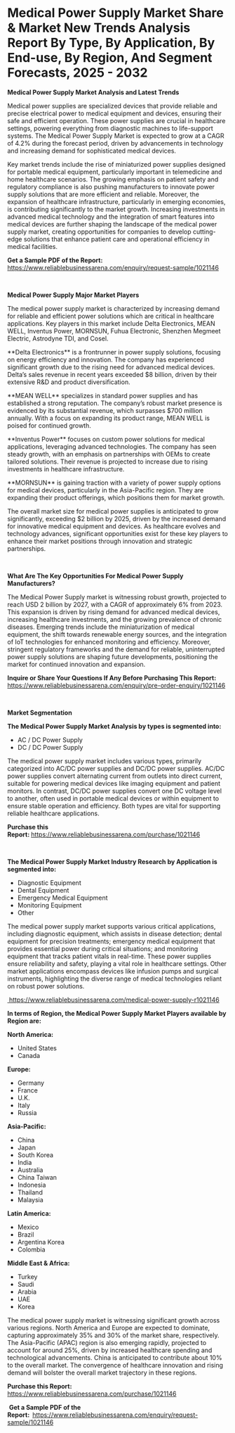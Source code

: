 <p><h1>Medical Power Supply Market Share & Market New Trends Analysis Report By Type, By Application, By End-use, By Region, And Segment Forecasts, 2025 - 2032</h1></p><p><strong>Medical Power Supply Market Analysis and Latest Trends</strong></p>
<p><p>Medical power supplies are specialized devices that provide reliable and precise electrical power to medical equipment and devices, ensuring their safe and efficient operation. These power supplies are crucial in healthcare settings, powering everything from diagnostic machines to life-support systems. The Medical Power Supply Market is expected to grow at a CAGR of 4.2% during the forecast period, driven by advancements in technology and increasing demand for sophisticated medical devices.</p><p>Key market trends include the rise of miniaturized power supplies designed for portable medical equipment, particularly important in telemedicine and home healthcare scenarios. The growing emphasis on patient safety and regulatory compliance is also pushing manufacturers to innovate power supply solutions that are more efficient and reliable. Moreover, the expansion of healthcare infrastructure, particularly in emerging economies, is contributing significantly to the market growth. Increasing investments in advanced medical technology and the integration of smart features into medical devices are further shaping the landscape of the medical power supply market, creating opportunities for companies to develop cutting-edge solutions that enhance patient care and operational efficiency in medical facilities.</p></p>
<p><strong>Get a Sample PDF of the Report:&nbsp;</strong> <a href="https://www.reliablebusinessarena.com/enquiry/request-sample/1021146?utm_campaign=3571&utm_medium=2&utm_source=Github&utm_content=ia&utm_term=16042025&utm_id=medical-power-supply">https://www.reliablebusinessarena.com/enquiry/request-sample/1021146</a></p>
<p>&nbsp;</p>
<p><strong>Medical Power Supply Major Market Players</strong></p>
<p><p>The medical power supply market is characterized by increasing demand for reliable and efficient power solutions which are critical in healthcare applications. Key players in this market include Delta Electronics, MEAN WELL, Inventus Power, MORNSUN, Fuhua Electronic, Shenzhen Megmeet Electric, Astrodyne TDI, and Cosel.</p><p>**Delta Electronics** is a frontrunner in power supply solutions, focusing on energy efficiency and innovation. The company has experienced significant growth due to the rising need for advanced medical devices. Delta’s sales revenue in recent years exceeded $8 billion, driven by their extensive R&D and product diversification.</p><p>**MEAN WELL** specializes in standard power supplies and has established a strong reputation. The company’s robust market presence is evidenced by its substantial revenue, which surpasses $700 million annually. With a focus on expanding its product range, MEAN WELL is poised for continued growth.</p><p>**Inventus Power** focuses on custom power solutions for medical applications, leveraging advanced technologies. The company has seen steady growth, with an emphasis on partnerships with OEMs to create tailored solutions. Their revenue is projected to increase due to rising investments in healthcare infrastructure.</p><p>**MORNSUN** is gaining traction with a variety of power supply options for medical devices, particularly in the Asia-Pacific region. They are expanding their product offerings, which positions them for market growth.</p><p>The overall market size for medical power supplies is anticipated to grow significantly, exceeding $2 billion by 2025, driven by the increased demand for innovative medical equipment and devices. As healthcare evolves and technology advances, significant opportunities exist for these key players to enhance their market positions through innovation and strategic partnerships.</p></p>
<p>&nbsp;</p>
<p><strong>What Are The Key Opportunities For Medical Power Supply Manufacturers?</strong></p>
<p><p>The Medical Power Supply market is witnessing robust growth, projected to reach USD 2 billion by 2027, with a CAGR of approximately 6% from 2023. This expansion is driven by rising demand for advanced medical devices, increasing healthcare investments, and the growing prevalence of chronic diseases. Emerging trends include the miniaturization of medical equipment, the shift towards renewable energy sources, and the integration of IoT technologies for enhanced monitoring and efficiency. Moreover, stringent regulatory frameworks and the demand for reliable, uninterrupted power supply solutions are shaping future developments, positioning the market for continued innovation and expansion.</p></p>
<p><strong>Inquire or Share Your Questions If Any Before Purchasing This Report:</strong> <a href="https://www.reliablebusinessarena.com/enquiry/pre-order-enquiry/1021146?utm_campaign=3571&utm_medium=2&utm_source=Github&utm_content=ia&utm_term=16042025&utm_id=medical-power-supply">https://www.reliablebusinessarena.com/enquiry/pre-order-enquiry/1021146</a></p>
<p>&nbsp;</p>
<p><strong>Market Segmentation</strong></p>
<p><strong>The Medical Power Supply Market Analysis by types is segmented into:</strong></p>
<p><ul><li>AC / DC Power Supply</li><li>DC / DC Power Supply</li></ul></p>
<p><p>The medical power supply market includes various types, primarily categorized into AC/DC power supplies and DC/DC power supplies. AC/DC power supplies convert alternating current from outlets into direct current, suitable for powering medical devices like imaging equipment and patient monitors. In contrast, DC/DC power supplies convert one DC voltage level to another, often used in portable medical devices or within equipment to ensure stable operation and efficiency. Both types are vital for supporting reliable healthcare applications.</p></p>
<p><strong>Purchase this Report:&nbsp;</strong><a href="https://www.reliablebusinessarena.com/purchase/1021146?utm_campaign=3571&utm_medium=2&utm_source=Github&utm_content=ia&utm_term=16042025&utm_id=medical-power-supply">https://www.reliablebusinessarena.com/purchase/1021146</a></p>
<p>&nbsp;</p>
<p><strong>The Medical Power Supply Market Industry Research by Application is segmented into:</strong></p>
<p><ul><li>Diagnostic Equipment</li><li>Dental Equipment</li><li>Emergency Medical Equipment</li><li>Monitoring Equipment</li><li>Other</li></ul></p>
<p><p>The medical power supply market supports various critical applications, including diagnostic equipment, which assists in disease detection; dental equipment for precision treatments; emergency medical equipment that provides essential power during critical situations; and monitoring equipment that tracks patient vitals in real-time. These power supplies ensure reliability and safety, playing a vital role in healthcare settings. Other market applications encompass devices like infusion pumps and surgical instruments, highlighting the diverse range of medical technologies reliant on robust power solutions.</p></p>
<p><a href="https://www.reliablebusinessarena.com/medical-power-supply-r1021146?utm_campaign=3571&utm_medium=2&utm_source=Github&utm_content=ia&utm_term=16042025&utm_id=medical-power-supply">&nbsp;https://www.reliablebusinessarena.com/medical-power-supply-r1021146</a></p>
<p><strong>In terms of Region, the Medical Power Supply Market Players available by Region are:</strong></p>
<p>
    <p> <strong> North America: </strong>
        <ul>
            <li>United States</li>
            <li>Canada</li>
        </ul>
        </p> 
    <p> <strong> Europe: </strong>
        <ul>
            <li>Germany</li>
            <li>France</li>
            <li>U.K.</li>
            <li>Italy</li>
            <li>Russia</li>
        </ul>
        </p> 
    <p> <strong> Asia-Pacific: </strong>
        <ul>
            <li>China</li>
            <li>Japan</li>
            <li>South Korea</li>
            <li>India</li>
            <li>Australia</li>
            <li>China Taiwan</li>
            <li>Indonesia</li>
            <li>Thailand</li>
            <li>Malaysia</li>
        </ul>
        </p> 
    <p> <strong> Latin America: </strong>
        <ul>
            <li>Mexico</li>
            <li>Brazil</li>
            <li>Argentina Korea</li>
            <li>Colombia</li>
        </ul>
        </p> 
    <p> <strong> Middle East & Africa: </strong>
        <ul>
            <li>Turkey</li>
            <li>Saudi</li>
            <li>Arabia</li>
            <li>UAE</li>
            <li>Korea</li>
        </ul>
    </p>
    </p>
<p><p>The medical power supply market is witnessing significant growth across various regions. North America and Europe are expected to dominate, capturing approximately 35% and 30% of the market share, respectively. The Asia-Pacific (APAC) region is also emerging rapidly, projected to account for around 25%, driven by increased healthcare spending and technological advancements. China is anticipated to contribute about 10% to the overall market. The convergence of healthcare innovation and rising demand will bolster the overall market trajectory in these regions.</p></p>
<p><strong>Purchase this Report: </strong><a href="https://www.reliablebusinessarena.com/purchase/1021146?utm_campaign=3571&utm_medium=2&utm_source=Github&utm_content=ia&utm_term=16042025&utm_id=medical-power-supply">https://www.reliablebusinessarena.com/purchase/1021146</a></p>
<p>&nbsp;<strong>Get a Sample PDF of the Report:&nbsp;&nbsp;</strong><a href="https://www.reliablebusinessarena.com/enquiry/request-sample/1021146?utm_campaign=3571&utm_medium=2&utm_source=Github&utm_content=ia&utm_term=16042025&utm_id=medical-power-supply">https://www.reliablebusinessarena.com/enquiry/request-sample/1021146</a></p>
<p><strong></strong></p>
<p><p></p><p></p><p></p></p>